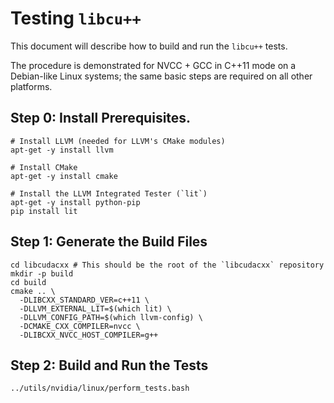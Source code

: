 # Testing `libcu++`

This document will describe how to build and run the `libcu++` tests.

The procedure is demonstrated for NVCC + GCC in C++11 mode on a Debian-like
Linux systems; the same basic steps are required on all other platforms.

## Step 0: Install Prerequisites.

```
# Install LLVM (needed for LLVM's CMake modules)
apt-get -y install llvm

# Install CMake
apt-get -y install cmake 

# Install the LLVM Integrated Tester (`lit`)
apt-get -y install python-pip 
pip install lit
```

## Step 1: Generate the Build Files

```
cd libcudacxx # This should be the root of the `libcudacxx` repository
mkdir -p build
cd build
cmake .. \
  -DLIBCXX_STANDARD_VER=c++11 \
  -DLLVM_EXTERNAL_LIT=$(which lit) \
  -DLLVM_CONFIG_PATH=$(which llvm-config) \
  -DCMAKE_CXX_COMPILER=nvcc \
  -DLIBCXX_NVCC_HOST_COMPILER=g++
```

## Step 2: Build and Run the Tests

```
../utils/nvidia/linux/perform_tests.bash
```

